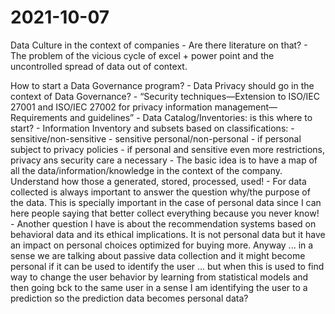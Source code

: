 # 2021-10-07

Data Culture in the context of companies
    - Are there literature on that?
    - The problem of the vicious cycle of excel + power point and the uncontrolled spread of data out of context.

How to start a Data Governance program?
    - Data Privacy should go in the context of Data Governance?
      -  “Security techniques—Extension to ISO/IEC 27001 and ISO/IEC 27002 for privacy information management—Requirements and guidelines”
    -  Data Catalog/Inventories: is this where to start?
       -  Information Inventory and subsets based on classifications:
          -  sensitive/non-sensitive
             -  sensitive personal/non-personal
                -  if personal subject to privacy policies
                -  if personal and sensitive even more restrictions, privacy ans security care a necessary
       -  The basic idea is to have a map of all the data/information/knowledge in the context of the company. Understand how those a generated, stored, processed, used!
          -  For data collected is always important to answer the question why/the purpose of the data. This is specially important in the case of personal data since I can here people saying that better collect everything because you never know!
    -  Another question I have is about the recommendation systems based on behavioral data and its ethical implications. It is not personal data but it have an impact on personal choices optimized for buying more. Anyway ... in a sense we are talking about passive data collection and it might become personal if it can be used to identify the user ... but when this is used to find way to change the user behavior by learning from statistical models and then going bck to the same user in a sense I am identifying the user to a prediction so the prediction data becomes personal data?